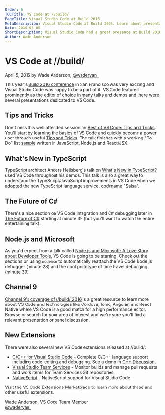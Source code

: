 ```yaml
---
Order: 6
TOCTitle: VS Code at //build/
PageTitle: Visual Studio Code at Build 2016
MetaDescription: Visual Studio Code at Build 2016. Learn about presentations featuring VS Code.
Date: 2016-04-05
ShortDescription: Visual Studio Code had a great presence at Build 2016.
Author: Wade Anderson
---
```


# VS Code at //build/

April 5, 2016 by Wade Anderson, [@waderyan_](https://twitter.com/waderyan_)

This year's [Build 2016 conference](https://build.microsoft.com/) in San Francisco was very exciting and Visual Studio Code was happy to be a part of it. VS Code featured prominently as the editor of choice in many talks and demos and there were several presentations dedicated to VS Code.

## Tips and Tricks

Don't miss this well attended session on [Best of VS Code: Tips and Tricks](https://channel9.msdn.com/Events/Build/2016/B887). You'll start by learning the basics of VS Code and quickly become a power user through useful [Tips and Tricks](https://github.com/Microsoft/vscode-tips-and-tricks). The talk finishes with a working "To Do" list [sample](https://github.com/Microsoft/vscode-react-sample) written in JavaScript, Node.js and React/JSX.

## What's New in TypeScript

TypeScript architect Anders Hejlsberg's talk on [What's New in TypeScript?](https://channel9.msdn.com/Events/Build/2016/B881) used VS Code throughout his demos. This talk is also a great way to understand the TypeScript/JavaScript improvements in VS Code when we adopted the new TypeScript language service, codename "Salsa".

## The Future of C&#35;

There's a nice section on VS Code integration and C&#35; debugging later in [The Future of C&#35;](https://channel9.msdn.com/Events/Build/2016/B889) starting at minute 39 (but you'll want to watch the entire entertaining talk).

## Node.js and Microsoft

As you'd expect from a talk called [Node.js and Microsoft: A Love Story about Developer Tools](https://channel9.msdn.com/Events/Build/2016/B870), VS Code is going to be starring.  Check out the sections on using `nodemon` to automatically reattach the VS Code Node.js debugger (minute 28) and the cool prototype of time travel debugging (minute 39).

## Channel 9

[Channel 9's coverage of //build/ 2016](https://channel9.msdn.com/Events/Build/2016) is a great resource to learn more about VS Code and technologies like Cordova, Ionic, Angular, and React Native where VS Code is a good match for a high performance editor. Browse or search for your area of interest and we're sure you'll find a relevant presentation or panel discussion.

## New Extensions

There were also several new VS Code extensions released at //build/:

* [C/C++ for Visual Studio Code](https://marketplace.visualstudio.com/items?itemName=ms-vscode.cpptools) - Complete C/C++ language support including code-editing and debugging. See a demo in [C++ Discussion](https://channel9.msdn.com/Events/Build/2016/C-Discussion).
* [Visual Studio Team Services](https://marketplace.visualstudio.com/items?itemName=ms-vsts.team) - Monitor builds and manage pull requests and work items for Team Services Git repositories.
* [NativeScript](https://marketplace.visualstudio.com/items?itemName=Telerik.nativescript) - NativeScript support for Visual Studio Code.

Visit the VS Code [Extensions Marketplace](https://marketplace.visualstudio.com/VSCode) to learn more about these and other useful extensions.

Wade Anderson, VS Code Team Member <br>
[@waderyan_](https://twitter.com/waderyan_)
